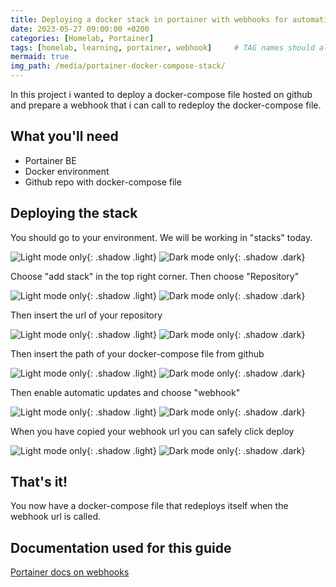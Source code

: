 ```yaml
---
title: Deploying a docker stack in portainer with webhooks for automatic updates
date: 2023-05-27 09:00:00 +0200
categories: [Homelab, Portainer]
tags: [homelab, learning, portainer, webhook]     # TAG names should always be lowercase
mermaid: true
img_path: /media/portainer-docker-compose-stack/
---
```

In this project i wanted to deploy a docker-compose file hosted on github and prepare a webhook that i can call to redeploy the docker-compose file.
## What you'll need
* Portainer BE
* Docker environment
* Github repo with docker-compose file

## Deploying the stack
You should go to your environment. We will be working in "stacks" today.

![Light mode only](stacks-light.png){: .shadow .light}
![Dark mode only](stacks-dark.png){: .shadow .dark}

Choose "add stack" in the top right corner. Then choose "Repository"

![Light mode only](git-add-stack-light.png){: .shadow .light}
![Dark mode only](git-add-stack-dark.png){: .shadow .dark}

Then insert the url of your repository

![Light mode only](url-light.png){: .shadow .light}
![Dark mode only](url-dark.png){: .shadow .dark}

Then insert the path of your docker-compose file from github

![Light mode only](path-light.png){: .shadow .light}
![Dark mode only](path-dark.png){: .shadow .dark}

Then enable automatic updates and choose "webhook"

![Light mode only](auto-light.png){: .shadow .light}
![Dark mode only](auto-dark.png){: .shadow .dark}

When you have copied your webhook url you can safely click deploy

![Light mode only](deploy-light.png){: .shadow .light}
![Dark mode only](deploy-dark.png){: .shadow .dark}

## That's it!
You now have a docker-compose file that redeploys itself when the webhook url is called.

## Documentation used for this guide
[Portainer docs on webhooks](https://docs.portainer.io/user/docker/stacks/webhooks)